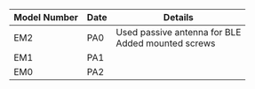 | Model Number | Date | Details                                              |
| ------------ | ---- | ---------------------------------------------------- |
| EM2          | PA0  | Used passive antenna for BLE<BR>Added mounted screws |
| EM1          | PA1  |                                                      |
| EM0          | PA2  |                                                      |

